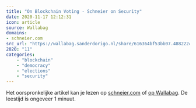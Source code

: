 ```yaml
---
title: "On Blockchain Voting - Schneier on Security"
date: 2020-11-17 12:12:31
icon: article
source: Wallabag
domains:
- schneier.com
src_url: "https://wallabag.sanderdorigo.nl/share/616364bf53bb07.48822246"
2020: "11"
categories:
    - "blockchain"
    - "democracy"
    - "elections"
    - "security"
---
```

Het oorspronkelijke artikel kan je lezen op [schneier.com](https://www.schneier.com/blog/archives/2020/11/on-blockchain-voting.html) of [op Wallabag](https://wallabag.sanderdorigo.nl/share/616364bf53bb07.48822246). De leestijd is ongeveer 1 minuut.